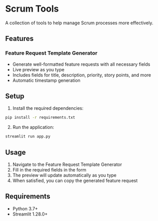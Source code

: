 # Scrum Tools

A collection of tools to help manage Scrum processes more effectively.

## Features

### Feature Request Template Generator
- Generate well-formatted feature requests with all necessary fields
- Live preview as you type
- Includes fields for title, description, priority, story points, and more
- Automatic timestamp generation

## Setup

1. Install the required dependencies:
```bash
pip install -r requirements.txt
```

2. Run the application:
```bash
streamlit run app.py
```

## Usage

1. Navigate to the Feature Request Template Generator
2. Fill in the required fields in the form
3. The preview will update automatically as you type
4. When satisfied, you can copy the generated feature request

## Requirements
- Python 3.7+
- Streamlit 1.28.0+
